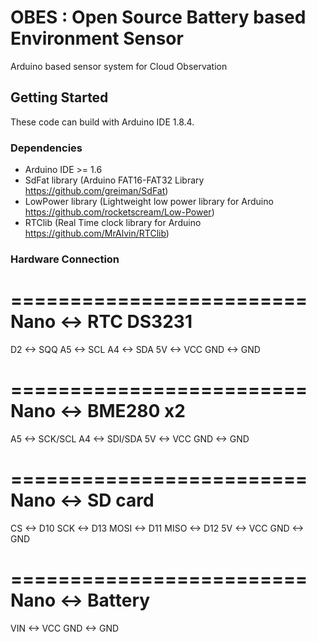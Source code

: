 # OBES : Open Source Battery based Environment Sensor

Arduino based sensor system for Cloud Observation

## Getting Started

These code can build with Arduino IDE 1.8.4.

### Dependencies

* Arduino IDE >= 1.6
* SdFat library    (Arduino FAT16-FAT32 Library https://github.com/greiman/SdFat)
* LowPower library (Lightweight low power library for Arduino https://github.com/rocketscream/Low-Power)
* RTClib           (Real Time clock library for Arduino  https://github.com/MrAlvin/RTClib)

### Hardware Connection

=========================
  Nano  <->  RTC DS3231
=========================
  D2    <->  SQQ
  A5    <->  SCL
  A4    <->  SDA
  5V    <->  VCC
  GND   <->  GND

=========================
  Nano  <->  BME280 x2
=========================
  A5    <->  SCK/SCL
  A4    <->  SDI/SDA
  5V    <->  VCC
  GND   <->  GND

=========================
  Nano  <->  SD card 
=========================
  CS    <->  D10
  SCK   <->  D13
  MOSI  <->  D11
  MISO  <->  D12
  5V    <->  VCC
  GND   <->  GND

=========================
  Nano  <->  Battery
=========================
  VIN   <->  VCC
  GND   <->  GND

